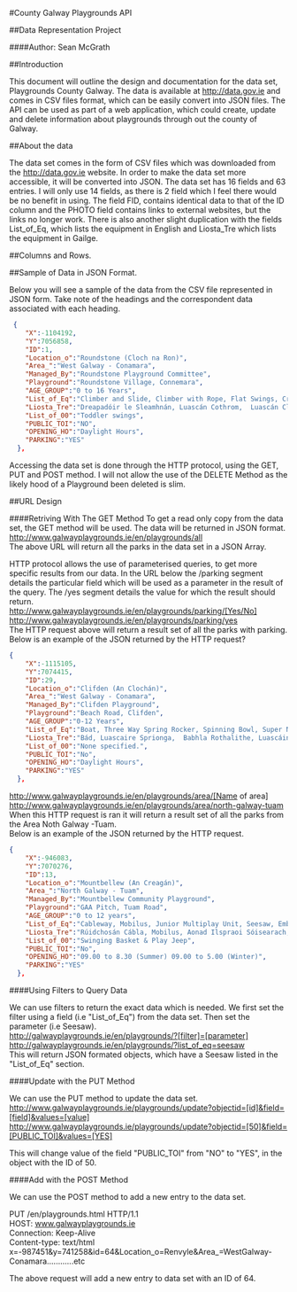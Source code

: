 #County Galway Playgrounds API

##Data Representation Project

####Author: Sean McGrath

##Introduction

This document will outline the design and documentation for the data set, Playgrounds County Galway. The data is available at <http://data.gov.ie> and comes in CSV files format, which can be easily convert into JSON files. The API can be used as part of a web application, which could create, update and delete information about playgrounds through out the county of Galway. 

##About the data

The data set comes in the form of CSV files which was downloaded from the http://data.gov.ie website. In order to make the data set more accessible, it will be converted into JSON. The data set has 16 fields and 63 entries. I will only use 14 fields, as there is 2 field which I feel there would be no benefit in using. The field FID, contains identical data to that of the ID column and the PHOTO field contains links to external websites, but the links no longer work. There is also another slight duplication with the fields List_of_Eq, which lists the equipment in English and Liosta_Tre which lists the equipment in Gailge.

##Columns and Rows.


##Sample of Data in JSON Format.

Below you will see a sample of the data from the CSV file represented in JSON form. Take note of the headings and the correspondent data associated with each heading.

```json
 {
    "X":-1104192,
    "Y":7056858,
    "ID":1,
    "Location_o":"Roundstone (Cloch na Ron)",
    "Area_":"West Galway - Conamara",
    "Managed_By":"Roundstone Playground Committee",
    "Playground":"Roundstone Village, Connemara",
    "AGE_GROUP":"0 to 16 Years",
    "List_of_Eq":"Climber and Slide, Climber with Rope, Flat Swings, Cradle Swings, Crazy Goose, Springer, Spring SeeSaw, Platform & Slide",
    "Liosta_Tre":"Dreapadóir le Sleamhnán, Luascán Cothrom,  Luascán Cliabháin , Lingeadan, Maide Corrach, srl.",
    "List_of_00":"Toddler swings",
    "PUBLIC_TOI":"NO",
    "OPENING_HO":"Daylight Hours",
    "PARKING":"YES"
  },
```


Accessing the data set is done through the HTTP protocol, using the GET, PUT and POST method. I will not allow the use of the DELETE Method as the likely hood of a Playground been deleted is slim.

##URL Design

####Retriving With The GET Method
To get a read only copy from the data set, the GET method will be used. The data will be returned in JSON format.  
http://www.galwayplaygrounds.ie/en/playgrounds/all  
The above URL will return all the parks in the data set in a JSON Array.  

HTTP protocol allows the use of parameterised queries, to get more specific results from our data. In the URL below the /parking segment details the particular field which will be used as a parameter in the result of the query. The /yes segment details the value for which the result should return.  
http://www.galwayplaygrounds.ie/en/playgrounds/parking/[Yes/No]  
http://www.galwayplaygrounds.ie/en/playgrounds/parking/yes  
The HTTP request above will return a result set of all the parks with parking.  
Below is an example of the JSON returned by the HTTP request?  

```json
{
    "X":-1115105,
    "Y":7074415,
    "ID":29,
    "Location_o":"Clifden (An Clochán)",
    "Area_":"West Galway - Conamara",
    "Managed_By":"Clifden Playground",
    "Playground":"Beach Road, Clifden",
    "AGE_GROUP":"0-12 Years",
    "List_of_Eq":"Boat, Three Way Spring Rocker, Spinning Bowl, Super Nova, Crazy Goose Rocker, Crazy Hen,     Swings, Basket Swings, Swings, Cable Runway",
    "Liosta_Tre":"Bád, Luascaire Sprionga,  Babhla Rothalithe, Luascáin, Ciseán Luascadh, Rúíidchosán Cábhla",
    "List_of_00":"None specified.",
    "PUBLIC_TOI":"No",
    "OPENING_HO":"Daylight Hours",
    "PARKING":"YES"
  },

```
http://www.galwayplaygrounds.ie/en/playgrounds/area/[Name of area]   
http://www.galwayplaygrounds.ie/en/playgrounds/area/north-galway-tuam  
When this HTTP request is ran it will return a result set of all the parks from the Area Noth Galway -Tuam.  
Below is an example of the JSON returned by the HTTP request.

```json
{
    "X":-946083,
    "Y":7070276,
    "ID":13,
    "Location_o":"Mountbellew (An Creagán)",
    "Area_":"North Galway - Tuam",
    "Managed_By":"Mountbellew Community Playground",
    "Playground":"GAA Pitch, Tuam Road",
    "AGE_GROUP":"0 to 12 years",
    "List_of_Eq":"Cableway, Mobilus, Junior Multiplay Unit, Seesaw, Embankment Tube Slide, Cradle Swings, Flat Seat Swings, Basket Swing, Jeep Spring Unit, Spring Seesaw, Toddler Multiplay Unit, Pedal Roundabout,  4 Seat Springer and Car Springer",
    "Liosta_Tre":"Rúidchosán Cábla, Mobilus, Aonad Ilspraoi Sóisearach, Maide Corrach, Sleamhnán, Luascáin, Luascán Cothrom, Ciseán Luascadh, Aonad Ilspraoi Lapadáin, Timpeallán, srl.",
    "List_of_00":"Swinging Basket & Play Jeep",
    "PUBLIC_TOI":"No",
    "OPENING_HO":"09.00 to 8.30 (Summer) 09.00 to 5.00 (Winter)",
    "PARKING":"YES"
  },

```
####Using Filters to Query Data 

We can use filters to return the exact data which is needed. We first set the filter using a field (i.e "List_of_Eq") from the data set. Then set the parameter (i.e Seesaw).  
http://galwayplaygrounds.ie/en/playgrounds/?[filter]=[parameter]  
http://galwayplaygrounds.ie/en/playgrounds/?list_of_eq=seesaw  
This will return JSON formated objects, which have a Seesaw listed in the "List_of_Eq" section.


####Update with the PUT Method

We can use the PUT method to update the data set.
http://www.galwayplaygrounds.ie/playgrounds/update?objectid=[id]&field=[field]&values=[value]  
http://www.galwayplaygrounds.ie/playgrounds/update?objectid=[50]&field=[PUBLIC_TOI]&values=[YES]  

This will change value of the field "PUBLIC_TOI" from "NO" to "YES", in the object with the ID of 50.

####Add with the POST Method

We can use the POST method to add a new entry to the data set.  

PUT /en/playgrounds.html HTTP/1.1  
HOST: www.galwayplaygrounds.ie  
Connection: Keep-Alive  
Content-type: text/html  
x=-987451&y=741258&id=64&Location_o=Renvyle&Area_=WestGalway-Conamara............etc

The above request will add a new entry to data set with an ID of 64.







